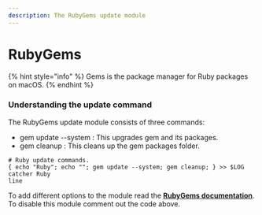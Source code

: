 ```yaml
---
description: The RubyGems update module
---
```


# RubyGems

{% hint style="info" %}
Gems is the package manager for Ruby packages on macOS.
{% endhint %}

### Understanding the update command

The RubyGems update module consists of three commands:

* gem update --system : This upgrades gem and its packages. 
* gem cleanup : This cleans up the gem packages folder.

```text
# Ruby update commands.
{ echo "Ruby"; echo ""; gem update --system; gem cleanup; } >> $LOG
catcher Ruby
line
```

To add different options to the module read the [**RubyGems documentation**](https://guides.rubygems.org/rubygems-basics/). To disable this module comment out the code above.

